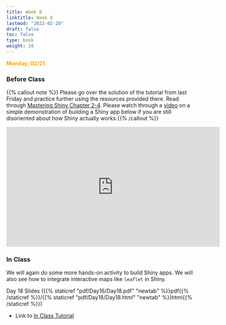 ```yaml
---
title: Week 8 
linktitle: Week 8
lastmod: "2022-02-20"
draft: false  
toc: false  
type: book  
weight: 20
---
```


<span style="color:orange">**Monday, 02/21**</span>

### Before Class

{{% callout note %}}
Please go over the solution of the tutorial from last Friday and practice further using the resources provided there. Read through [Mastering Shiny Chapter 2-4](https://mastering-shiny.org/basic-intro.html). Please watch through a [video](https://youtu.be/ak_NJCVrJXY) on a simple demonstration of building a Shiny app below if you are still disoriented about how Shiny actually works.{{% /callout %}}

<iframe width="560" height="315" src="https://www.youtube.com/embed/ak_NJCVrJXY" title="YouTube video player" frameborder="0" allow="accelerometer; autoplay; clipboard-write; encrypted-media; gyroscope; picture-in-picture" allowfullscreen></iframe>

### In Class

We will again do some more hands-on activity to build Shiny apps. We will also see how to integrate interactive maps like `leaflet` in Shiny.


Day 18 Slides ({{% staticref "pdf/Day16/Day18.pdf" "newtab" %}}pdf{{% /staticref %}}/{{% staticref "pdf/Day18/Day18.html" "newtab" %}}html{{% /staticref %}})

- Link to [In Class Tutorial](https://github.com/stat220/17-interactive-shiny-examples) 
